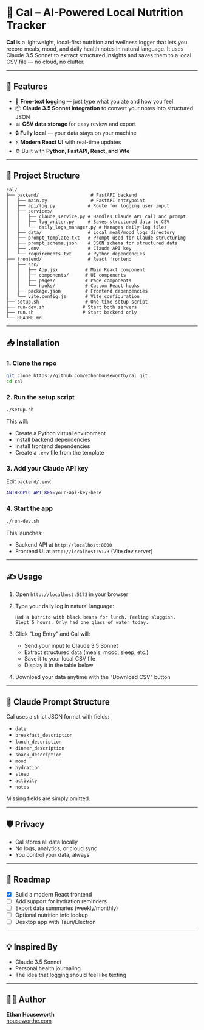 # 🥗 Cal – AI-Powered Local Nutrition Tracker

**Cal** is a lightweight, local-first nutrition and wellness logger that lets you record meals, mood, and daily health notes in natural language. It uses Claude 3.5 Sonnet to extract structured insights and saves them to a local CSV file — no cloud, no clutter.

---

## 🚀 Features

- 🧠 **Free-text logging** — just type what you ate and how you feel
- 📦 **Claude 3.5 Sonnet integration** to convert your notes into structured JSON
- 📊 **CSV data storage** for easy review and export
- 🔒 **Fully local** — your data stays on your machine
- ⚡ **Modern React UI** with real-time updates
- ⚙️ Built with **Python, FastAPI, React, and Vite**

---

## 🧱 Project Structure

```
cal/
├── backend/                   # FastAPI backend
│   ├── main.py                # FastAPI entrypoint
│   ├── api/log.py            # Route for logging user input
│   ├── services/
│   │   ├── claude_service.py # Handles Claude API call and prompt
│   │   ├── log_writer.py     # Saves structured data to CSV
│   │   └── daily_logs_manager.py # Manages daily log files
│   ├── data/                 # Local meal/mood logs directory
│   ├── prompt_template.txt   # Prompt used for Claude structuring
│   ├── prompt_schema.json    # JSON schema for structured data
│   ├── .env                  # Claude API key
│   └── requirements.txt      # Python dependencies
├── frontend/                 # React frontend
│   ├── src/
│   │   ├── App.jsx          # Main React component
│   │   ├── components/      # UI components
│   │   ├── pages/           # Page components
│   │   └── hooks/           # Custom React hooks
│   ├── package.json         # Frontend dependencies
│   └── vite.config.js       # Vite configuration
├── setup.sh                 # One-time setup script
├── run-dev.sh              # Start both servers
├── run.sh                  # Start backend only
└── README.md
```

---

## 📥 Installation

### 1. Clone the repo

```bash
git clone https://github.com/ethanhouseworth/cal.git
cd cal
```

### 2. Run the setup script

```bash
./setup.sh
```

This will:
- Create a Python virtual environment
- Install backend dependencies
- Install frontend dependencies
- Create a `.env` file from the template

### 3. Add your Claude API key

Edit `backend/.env`:

```bash
ANTHROPIC_API_KEY=your-api-key-here
```

### 4. Start the app

```bash
./run-dev.sh
```

This launches:
- Backend API at `http://localhost:8000`
- Frontend UI at `http://localhost:5173` (Vite dev server)

---

## ✍️ Usage

1. Open `http://localhost:5173` in your browser

2. Type your daily log in natural language:
   ```
   Had a burrito with black beans for lunch. Feeling sluggish. 
   Slept 5 hours. Only had one glass of water today.
   ```

3. Click "Log Entry" and Cal will:
   - Send your input to Claude 3.5 Sonnet
   - Extract structured data (meals, mood, sleep, etc.)
   - Save it to your local CSV file
   - Display it in the table below

4. Download your data anytime with the "Download CSV" button

---

## 🧠 Claude Prompt Structure

Cal uses a strict JSON format with fields:

- `date`
- `breakfast_description`
- `lunch_description`
- `dinner_description`
- `snack_description`
- `mood`
- `hydration`
- `sleep`
- `activity`
- `notes`

Missing fields are simply omitted.

---

## 🛡️ Privacy

- Cal stores all data locally
- No logs, analytics, or cloud sync
- You control your data, always

---

## 📌 Roadmap

- [x] Build a modern React frontend
- [ ] Add support for hydration reminders
- [ ] Export data summaries (weekly/monthly)
- [ ] Optional nutrition info lookup
- [ ] Desktop app with Tauri/Electron

---

## 💡 Inspired By

- Claude 3.5 Sonnet
- Personal health journaling
- The idea that logging should feel like texting

---

## 🧑‍💻 Author

**Ethan Houseworth**  
[houseworthe.com](https://houseworthe.com)